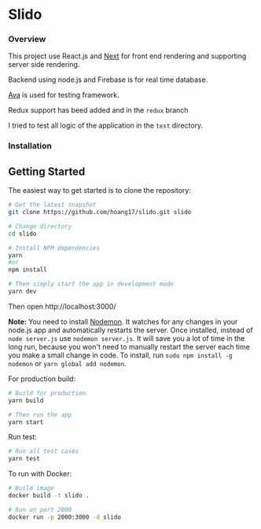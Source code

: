 # Slido

### Overview

This project use React.js and [Next](https://github.com/zeit/next.js) for front end rendering and supporting server side rendering.

Backend using node.js and Firebase is for real time database.

[Ava](https://github.com/avajs/ava) is used for testing framework.

Redux support has beed added and in the `redux` branch

I tried to test all logic of the application in the `test` directory.

### Installation

Getting Started
---------------

The easiest way to get started is to clone the repository:

```bash
# Get the latest snapshot
git clone https://github.com/hoang17/slido.git slido

# Change directory
cd slido

# Install NPM dependencies
yarn
#or
npm install

# Then simply start the app in development mode
yarn dev
```

Then open http://localhost:3000/

**Note:** You need to install [Nodemon](https://github.com/remy/nodemon).
It watches for any changes in your  node.js app and automatically restarts the
server. Once installed, instead of `node server.js` use `nodemon server.js`. It will
save you a lot of time in the long run, because you won't need to manually
restart the server each time you make a small change in code. To install, run
`sudo npm install -g nodemon` or `yarn global add nodemon`.


For production build:

```bash
# Build for production
yarn build

# Then run the app
yarn start
```

Run test:

```bash
# Run all test cases
yarn test
```

To run with Docker:

```bash
# Build image
docker build -t slido .

# Run on port 2000
docker run -p 2000:3000 -d slido
```
